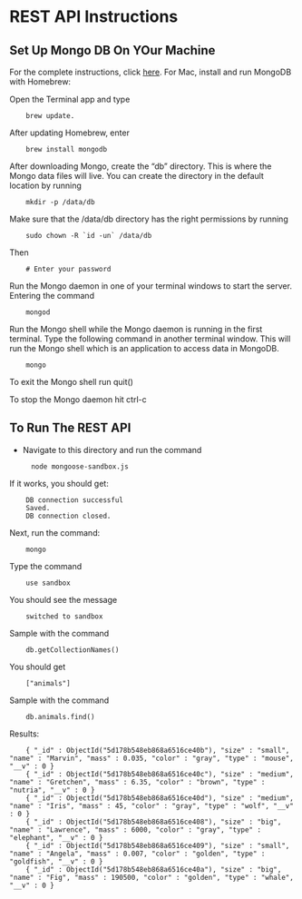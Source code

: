 # **REST API Instructions**

## **Set Up Mongo DB On YOur Machine**

For the complete instructions, click [here](https://treehouse.github.io/installation-guides/mac/mongo-mac.html).  For Mac, install and run MongoDB with Homebrew: 

Open the Terminal app and type

        brew update.

After updating Homebrew, enter

        brew install mongodb

After downloading Mongo, create the “db” directory. This is where the Mongo data files will live. You can create the directory in the default location by running

        mkdir -p /data/db

Make sure that the /data/db directory has the right permissions by running

        sudo chown -R `id -un` /data/db

Then

        # Enter your password

Run the Mongo daemon in one of your terminal windows to start the server. Entering the command

        mongod

Run the Mongo shell while the Mongo daemon is running in the first terminal. Type the following command in another terminal window. This will run the Mongo shell which is an application to access data in MongoDB.

        mongo

To exit the Mongo shell run quit()

To stop the Mongo daemon hit ctrl-c

## **To Run The REST API**

- Navigate to this directory and run the command

        node mongoose-sandbox.js

If it works, you should get:

        DB connection successful
        Saved.
        DB connection closed.

Next, run the command:

        mongo

Type the command

        use sandbox

You should see the message

        switched to sandbox

Sample with the command

        db.getCollectionNames()

You should get

        ["animals"]

Sample with the command

        db.animals.find()

Results:

        { "_id" : ObjectId("5d178b548eb868a6516ce40b"), "size" : "small", "name" : "Marvin", "mass" : 0.035, "color" : "gray", "type" : "mouse", "__v" : 0 }
        { "_id" : ObjectId("5d178b548eb868a6516ce40c"), "size" : "medium", "name" : "Gretchen", "mass" : 6.35, "color" : "brown", "type" : "nutria", "__v" : 0 }
        { "_id" : ObjectId("5d178b548eb868a6516ce40d"), "size" : "medium", "name" : "Iris", "mass" : 45, "color" : "gray", "type" : "wolf", "__v" : 0 }
        { "_id" : ObjectId("5d178b548eb868a6516ce408"), "size" : "big", "name" : "Lawrence", "mass" : 6000, "color" : "gray", "type" : "elephant", "__v" : 0 }
        { "_id" : ObjectId("5d178b548eb868a6516ce409"), "size" : "small", "name" : "Angela", "mass" : 0.007, "color" : "golden", "type" : "goldfish", "__v" : 0 }
        { "_id" : ObjectId("5d178b548eb868a6516ce40a"), "size" : "big", "name" : "Fig", "mass" : 190500, "color" : "golden", "type" : "whale", "__v" : 0 }